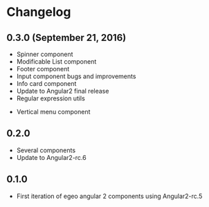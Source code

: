 # Changelog

## 0.3.0 (September 21, 2016)

* Spinner component
* Modificable List component
* Footer component
* Input component bugs and improvements
* Info card component
* Update to Angular2 final release
* Regular expression utils
+ Vertical menu component

## 0.2.0

* Several components
* Update to Angular2-rc.6

## 0.1.0

* First iteration of egeo angular 2 components using Angular2-rc.5